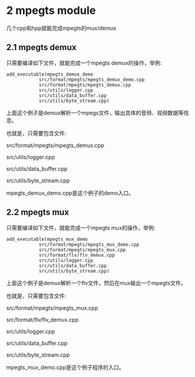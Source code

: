 # 2 mpegts module
几个cpp和hpp就能完成mpegts的mux/demux

## 2.1 mpegts demux
只需要编译如下文件，就能完成一个mpegts demux的操作，举例:

```markup
add_executable(mpegts_demux_demo
            src/format/mpegts/mpegts_demux_demo.cpp
            src/format/mpegts/mpegts_demux.cpp
            src/utils/logger.cpp
            src/utils/data_buffer.cpp
            src/utils/byte_stream.cpp)
```
上面这个例子是demux解析一个mpegs文件，输出具体的音频、视频数据等信息。

也就是，只需要包含文件:

src/format/mpegts/mpegts_demux.cpp

src/utils/logger.cpp

src/utils/data_buffer.cpp

src/utils/byte_stream.cpp

mpegts_demux_demo.cpp是这个例子的demo入口。

## 2.2 mpegts mux
只需要编译如下文件，就能完成一个mpegts mux的操作，举例:
```markup
add_executable(mpegts_mux_demo
            src/format/mpegts/mpegts_mux_demo.cpp
            src/format/mpegts/mpegts_mux.cpp
            src/format/flv/flv_demux.cpp
            src/utils/logger.cpp
            src/utils/data_buffer.cpp
            src/utils/byte_stream.cpp)
```
上面这个例子是demux解析一个flv文件，然后在mux输出一个mpegts文件。

也就是，只需要包含文件:

src/format/mpegts/mpegts_mux.cpp

src/format/flv/flv_demux.cpp

src/utils/logger.cpp

src/utils/data_buffer.cpp

src/utils/byte_stream.cpp

mpegts_mux_demo.cpp是这个例子程序的入口。